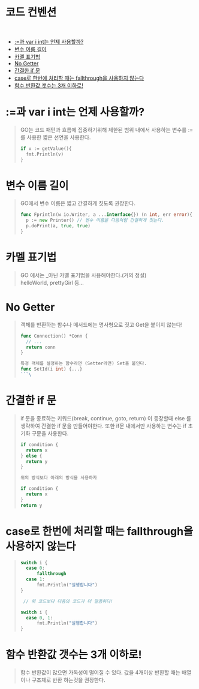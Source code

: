 # 코드 컨벤션
<br>

- [:=과 var i int는 언제 사용할까?](#:=과-var-i-int는-언제-사용할까?)
- [변수 이름 길이](#변수-이름-길이)
- [카멜 표기법](#카멜-표기법)
- [No Getter](#No-Getter)
- [간결한 if 문](#간결한-if-문)
- [case로 한번에 처리할 때는 fallthrough을 사용하지 않는다](#case로-한번에-처리할-때는-fallthrough을-사용하지-않는다)
- [함수 반환값 갯수는 3개 이하로!](#함수-반환값-갯수는-3개-이하로!)

# :=과 var i int는 언제 사용할까?
> GO는 코드 패턴과 흐름에 집중하기위해 
> 제한된 범위 내에서 사용하는 변수를 :=를 사용한 짧은 선언을 사용한다.
> ```go
> if v := getValue(){
>   fmt.Println(v)  
> }
> ```

# 변수 이름 길이
> GO에서 변수 이름은 짧고 간결하게 짓도록 권장한다.
> ```go
> func Fprintln(w io.Writer, a ...interface{}) (n int, err error){
>   p := new Printer() // 변수 이름을 다음처럼 간결하게 짓는다.
>   p.doPrint(a, true, true)
> }
> ```

# 카멜 표기법
> GO 에서는 _아닌 카멜 표기법을 사용해야한다.(거의 정설) <br>
> helloWorld, prettyGirl 등...


# No Getter
> 객체를 반환하는 함수나 메서드에는 명사형으로 짓고 Get을 붙이지 않는다!
> ```go
> func Connection() *Conn {
>   // ...
>   return conn     
> }
> 
> 특정 객체를 설정하는 함수라면 (Setter라면) Set을 붙인다.
> func SetId(i int) {...}
>```\


# 간결한 if 문
> if 문을 종료하는 키워드(break, continue, goto, return) 이 등장할때
> else 를 생략하여 간결한 if 문을 만들어야한다.
> 또한 if문 내에서만 사용하는 변수는 if 초기화 구문을 사용한다.
> ```go
> if condition {
>   return x
> } else {
>   return y
> }
> 
> 위의 방식보다 아래의 방식을 사용하자
> 
> if condition {
>   return x
> }
> return y
> ```

# case로 한번에 처리할 때는 fallthrough을 사용하지 않는다
>```go
> switch i {
>   case 0:
>       fallthrough
>   case 1:
>       fmt.Println("실행합니다")
>}
>
>  // 위 코드보다 다음의 코드가 더 깔끔하다!
>
> switch i {
>   case 0, 1:
>       fmt.Println("실행합니다")
>}
>```

# 함수 반환값 갯수는 3개 이하로!
> 함수 반환값이 많으면 가독성이 떨어질 수 있다. 값을 4개이상 
> 반환할 때는 배열이나 구조체로 반환 하는것을 권장한다.
